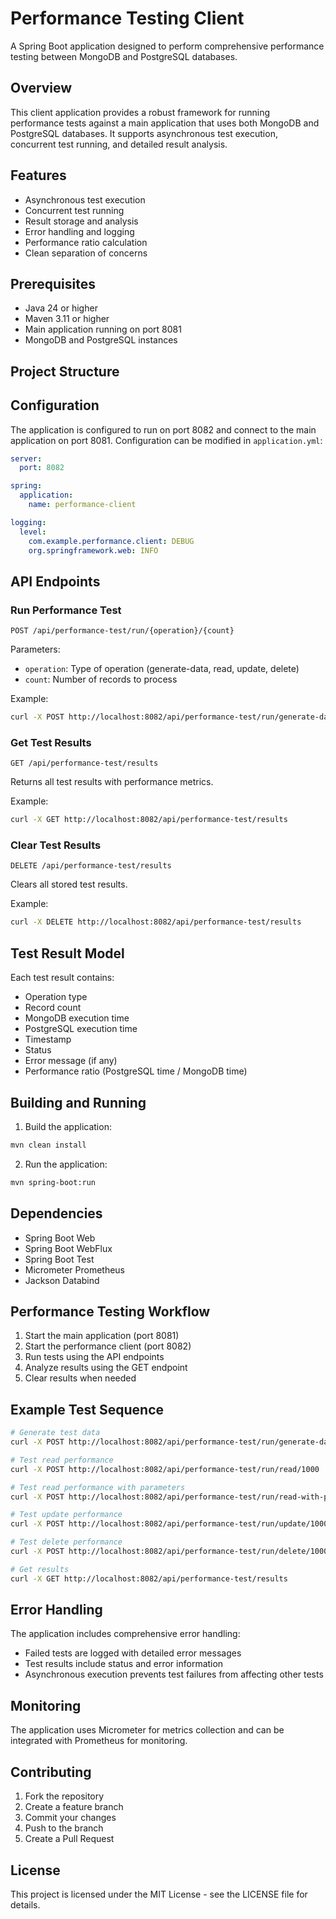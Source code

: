 # Performance Testing Client

A Spring Boot application designed to perform comprehensive performance testing between MongoDB and PostgreSQL databases.

## Overview

This client application provides a robust framework for running performance tests against a main application that uses both MongoDB and PostgreSQL databases. It supports asynchronous test execution, concurrent test running, and detailed result analysis.

## Features

- Asynchronous test execution
- Concurrent test running
- Result storage and analysis
- Error handling and logging
- Performance ratio calculation
- Clean separation of concerns

## Prerequisites

- Java 24 or higher
- Maven 3.11 or higher
- Main application running on port 8081
- MongoDB and PostgreSQL instances

## Project Structure

## Configuration

The application is configured to run on port 8082 and connect to the main application on port 8081. Configuration can be modified in `application.yml`:

```yaml
server:
  port: 8082

spring:
  application:
    name: performance-client

logging:
  level:
    com.example.performance.client: DEBUG
    org.springframework.web: INFO
```

## API Endpoints

### Run Performance Test
```http
POST /api/performance-test/run/{operation}/{count}
```

Parameters:
- `operation`: Type of operation (generate-data, read, update, delete)
- `count`: Number of records to process

Example:
```bash
curl -X POST http://localhost:8082/api/performance-test/run/generate-data/1000
```

### Get Test Results
```http
GET /api/performance-test/results
```

Returns all test results with performance metrics.

Example:
```bash
curl -X GET http://localhost:8082/api/performance-test/results
```

### Clear Test Results
```http
DELETE /api/performance-test/results
```

Clears all stored test results.

Example:
```bash
curl -X DELETE http://localhost:8082/api/performance-test/results
```

## Test Result Model

Each test result contains:
- Operation type
- Record count
- MongoDB execution time
- PostgreSQL execution time
- Timestamp
- Status
- Error message (if any)
- Performance ratio (PostgreSQL time / MongoDB time)

## Building and Running

1. Build the application:
```bash
mvn clean install
```

2. Run the application:
```bash
mvn spring-boot:run
```

## Dependencies

- Spring Boot Web
- Spring Boot WebFlux
- Spring Boot Test
- Micrometer Prometheus
- Jackson Databind

## Performance Testing Workflow

1. Start the main application (port 8081)
2. Start the performance client (port 8082)
3. Run tests using the API endpoints
4. Analyze results using the GET endpoint
5. Clear results when needed

## Example Test Sequence

```bash
# Generate test data
curl -X POST http://localhost:8082/api/performance-test/run/generate-data/1000

# Test read performance
curl -X POST http://localhost:8082/api/performance-test/run/read/1000

# Test read performance with parameters
curl -X POST http://localhost:8082/api/performance-test/run/read-with-params/0?name=Product%2010&category=Category%202

# Test update performance
curl -X POST http://localhost:8082/api/performance-test/run/update/1000

# Test delete performance
curl -X POST http://localhost:8082/api/performance-test/run/delete/1000

# Get results
curl -X GET http://localhost:8082/api/performance-test/results
```

## Error Handling

The application includes comprehensive error handling:
- Failed tests are logged with detailed error messages
- Test results include status and error information
- Asynchronous execution prevents test failures from affecting other tests

## Monitoring

The application uses Micrometer for metrics collection and can be integrated with Prometheus for monitoring.

## Contributing

1. Fork the repository
2. Create a feature branch
3. Commit your changes
4. Push to the branch
5. Create a Pull Request

## License

This project is licensed under the MIT License - see the LICENSE file for details. 